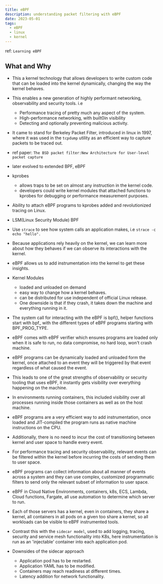 ```yaml
---
title: eBPF
description: understanding packet filtering with eBPF
date: 2023-05-01
tags:
  - eBPF
  - linux
  - kernel
---
```

ref: `Learning eBPF`

## What and Why

- This a kernel technology that allows developers to write custom code that can be loaded into the kernel dynamically, changing the way the kernel behaves.
- This enables a new generation of highly performant networking, observability and security tools. i.e
  - Performance tracing of pretty much any aspect of the system.
  - High-performance networking, with built0in visibility
  - Detecting and optionally preventing malicious activity.
- It came to stand for Berkeley Packet Filter, introduced in linux in 1997, where it was used in the `tcpdump` utility as an efficient way to capture packets to be traced out.
- ref paper: `The BSD packet filter:New Architecture for User-level packet capture`
- later evolved to extended BPF, eBPF

- kprobes
  - allows traps to be set on almost any instruction in the kernel code.
  - developers could write kernel modules that attached functions to kprobes for debugging or performance measurement purposes.
- Ability to attach eBPF programs to kprobes added and revolutionized tracing on Linux.
- LSM(Linux Security Module) BPF
- Use `strace` to see how system calls an application makes, i.e `strace -c echo "hello".`
- Because applications rely heavily on the kernel, we can learn more about how they behaves if we can observe its interactions with the kernel.
- eBPF allows us to add instrumentation into the kernel to get these insights.

- Kernel Modules
  - loaded and unloaded on demand
  - easy way to change how a kernel behaves.
  - can be distributed for use independent of official Linux release.
  - One downside is that if they crash, it takes down the machine and everything running in it.

- The system call for interacting with the eBPF is bpf(), helper functions start with bpf_ with the different types of eBPF programs starting with BPF_PROG_TYPE.
- eBPF comes with eBPF verifier which ensures programs are loaded only when it is safe to run, no data compromise, no hard loop, won't crash machine.
- eBPF programs can be dynamically loaded and unloaded form the kernel, once attached to an event they will be triggered by that event regardless of what caused the event.
- This leads to one of the great strengths of observability or security tooling that uses eBPF,
  it instantly gets visibility over everything happening on the machine.
- In environments running containers, this included visibility over all processes running inside those containers as well as on the host machine.
- eBPF programs are a very efficient way to add instrumentation, once loaded and JIT-compiled the program runs as native machine instructions on the CPU.
- Additionally, there is no need to incur the cost of transitioning between kernel and user space to handle every event.
- For performance tracing and security observability, relevant events can be filtered within the kernel before incurring the costs of sending them to user space.
- eBPF programs can collect information about all manner of events across a system and they can use complex, customized programmatic filters to send only the relevant
  subset of information to user space.
- eBPF in Cloud Native Environments, containers, k8s, ECS, Lambda, Cloud functions, Fargate, all use automation to determine which server to run.
- Each of those servers has a kernel, even in containers, they share a kernel, all containers in all pods on a given too share a kernel, so all workloads can be visible to eBPF instrumented tools.
- Contrast this with the `sidecar model`, used to add logging, tracing, security and service mesh functionality into K8s, here instrumentation is run as an 'injectable' container into each application pod.
- Downsides of the sidecar approach
  - Application pod has to be restarted.
  - Application YAML has to be modified.
  - Containers may reach readiness at different times.
  - Latency addition for network functionality. 
 